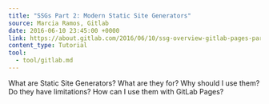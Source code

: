 ```yaml
---
title: "SSGs Part 2: Modern Static Site Generators"
source: Marcia Ramos, Gitlab
date: 2016-06-10 23:45:00 +0000
link: https://about.gitlab.com/2016/06/10/ssg-overview-gitlab-pages-part-2/
content_type: Tutorial
tool:
  - tool/gitlab.md 
---
```

What are Static Site Generators? What are they for? Why should I use them? Do they have limitations? How can I use them with GitLab Pages?





